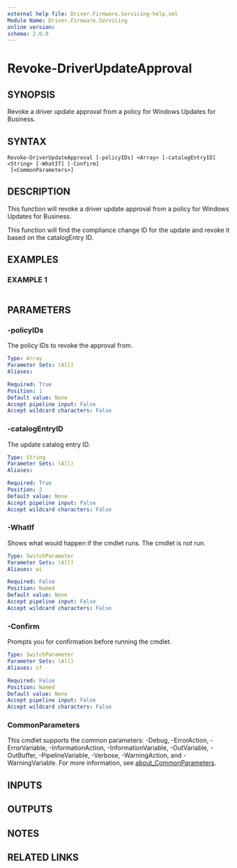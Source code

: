 ```yaml
---
external help file: Driver.Firmware.Servicing-help.xml
Module Name: Driver.Firmware.Servicing
online version:
schema: 2.0.0
---
```


# Revoke-DriverUpdateApproval

## SYNOPSIS
Revoke a driver update approval from a policy for Windows Updates for Business.

## SYNTAX

```
Revoke-DriverUpdateApproval [-policyIDs] <Array> [-catalogEntryID] <String> [-WhatIf] [-Confirm]
 [<CommonParameters>]
```

## DESCRIPTION
This function will revoke a driver update approval from a policy for Windows Updates for Business.

This function will find the compliance change ID for the update and revoke it based on the catalogEntry ID.

## EXAMPLES

### EXAMPLE 1
```

```

## PARAMETERS

### -policyIDs
The policy IDs to revoke the approval from.

```yaml
Type: Array
Parameter Sets: (All)
Aliases:

Required: True
Position: 1
Default value: None
Accept pipeline input: False
Accept wildcard characters: False
```

### -catalogEntryID
The update catalog entry ID.

```yaml
Type: String
Parameter Sets: (All)
Aliases:

Required: True
Position: 2
Default value: None
Accept pipeline input: False
Accept wildcard characters: False
```

### -WhatIf
Shows what would happen if the cmdlet runs.
The cmdlet is not run.

```yaml
Type: SwitchParameter
Parameter Sets: (All)
Aliases: wi

Required: False
Position: Named
Default value: None
Accept pipeline input: False
Accept wildcard characters: False
```

### -Confirm
Prompts you for confirmation before running the cmdlet.

```yaml
Type: SwitchParameter
Parameter Sets: (All)
Aliases: cf

Required: False
Position: Named
Default value: None
Accept pipeline input: False
Accept wildcard characters: False
```

### CommonParameters
This cmdlet supports the common parameters: -Debug, -ErrorAction, -ErrorVariable, -InformationAction, -InformationVariable, -OutVariable, -OutBuffer, -PipelineVariable, -Verbose, -WarningAction, and -WarningVariable. For more information, see [about_CommonParameters](http://go.microsoft.com/fwlink/?LinkID=113216).

## INPUTS

## OUTPUTS

## NOTES

## RELATED LINKS
